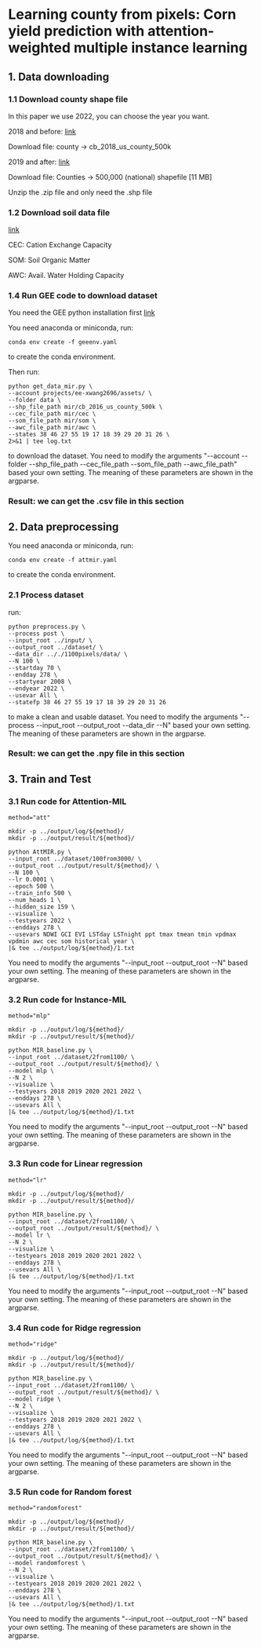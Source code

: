 # Learning county from pixels: Corn yield prediction with attention-weighted multiple instance learning

## 1. Data downloading

### 1.1 Download county shape file

In this paper we use 2022, you can choose the year you want.

2018 and before: [link](https://www.census.gov/geographies/mapping-files/time-series/geo/carto-boundary-file.2018.html#list-tab-1556094155)

Download file: county -> cb_2018_us_county_500k 


2019 and after: [link](https://www.census.gov/geographies/mapping-files/time-series/geo/cartographic-boundary.html)

Download file: Counties -> 500,000 (national) shapefile [11 MB]

Unzip the .zip file and only need the .shp file

### 1.2 Download soil data file

[link](https://casoilresource.lawr.ucdavis.edu/soil-properties/download.php)

CEC: Cation Exchange Capacity

SOM: Soil Organic Matter

AWC: Avail. Water Holding Capacity

### 1.4 Run GEE code to download dataset

You need the GEE python installation first [link](https://developers.google.com/earth-engine/guides/python_install)

You need anaconda or miniconda, run:

```
conda env create -f geeenv.yaml
```
to create the conda environment.

Then run:

```
python get_data_mir.py \
--account projects/ee-xwang2696/assets/ \
--folder data \
--shp_file_path mir/cb_2016_us_county_500k \
--cec_file_path mir/cec \
--som_file_path mir/som \
--awc_file_path mir/awc \
--states 38 46 27 55 19 17 18 39 29 20 31 26 \
2>&1 | tee log.txt
```
to download the dataset. You need to modify the arguments "--account --folder --shp_file_path --cec_file_path --som_file_path --awc_file_path" based your own setting. The meaning of these parameters are shown in the argparse.

### Result: we can get the .csv file in this section

## 2. Data preprocessing

You need anaconda or miniconda, run:

```
conda env create -f attmir.yaml
```
to create the conda environment.

### 2.1 Process dataset

run:
```
python preprocess.py \
--process post \
--input_root ../input/ \
--output_root ../dataset/ \
--data_dir .././1100pixels/data/ \
--N 100 \
--startday 70 \
--endday 278 \
--startyear 2008 \
--endyear 2022 \
--usevar All \
--statefp 38 46 27 55 19 17 18 39 29 20 31 26 
```
to make a clean and usable dataset. You need to modify the arguments "--process --input_root --output_root --data_dir --N" based your own setting. The meaning of these parameters are shown in the argparse.

### Result: we can get the .npy file in this section

## 3. Train and Test

### 3.1 Run code for Attention-MIL

```
method="att"

mkdir -p ../output/log/${method}/
mkdir -p ../output/result/${method}/

python AttMIR.py \
--input_root ../dataset/100from3000/ \
--output_root ../output/result/${method}/ \
--N 100 \
--lr 0.0001 \
--epoch 500 \
--train_info 500 \
--num_heads 1 \
--hidden_size 159 \
--visualize \
--testyears 2022 \
--enddays 278 \
--usevars NDWI GCI EVI LSTday LSTnight ppt tmax tmean tmin vpdmax vpdmin awc cec som historical year \
|& tee ../output/log/${method}/1.txt
```
You need to modify the arguments "--input_root --output_root --N" based your own setting. The meaning of these parameters are shown in the argparse.

### 3.2 Run code for Instance-MIL
```
method="mlp"

mkdir -p ../output/log/${method}/
mkdir -p ../output/result/${method}/

python MIR_baseline.py \
--input_root ../dataset/2from1100/ \
--output_root ../output/result/${method}/ \
--model mlp \
--N 2 \
--visualize \
--testyears 2018 2019 2020 2021 2022 \
--enddays 278 \
--usevars All \
|& tee ../output/log/${method}/1.txt
```
You need to modify the arguments "--input_root --output_root --N" based your own setting. The meaning of these parameters are shown in the argparse.

### 3.3 Run code for Linear regression

```
method="lr"

mkdir -p ../output/log/${method}/
mkdir -p ../output/result/${method}/

python MIR_baseline.py \
--input_root ../dataset/2from1100/ \
--output_root ../output/result/${method}/ \
--model lr \
--N 2 \
--visualize \
--testyears 2018 2019 2020 2021 2022 \
--enddays 278 \
--usevars All \
|& tee ../output/log/${method}/1.txt
```
You need to modify the arguments "--input_root --output_root --N" based your own setting. The meaning of these parameters are shown in the argparse.

### 3.4 Run code for Ridge regression

```
method="ridge"

mkdir -p ../output/log/${method}/
mkdir -p ../output/result/${method}/

python MIR_baseline.py \
--input_root ../dataset/2from1100/ \
--output_root ../output/result/${method}/ \
--model ridge \
--N 2 \
--visualize \
--testyears 2018 2019 2020 2021 2022 \
--enddays 278 \
--usevars All \
|& tee ../output/log/${method}/1.txt
```
You need to modify the arguments "--input_root --output_root --N" based your own setting. The meaning of these parameters are shown in the argparse.

### 3.5 Run code for Random forest

```
method="randomforest"

mkdir -p ../output/log/${method}/
mkdir -p ../output/result/${method}/

python MIR_baseline.py \
--input_root ../dataset/2from1100/ \
--output_root ../output/result/${method}/ \
--model randomforest \
--N 2 \
--visualize \
--testyears 2018 2019 2020 2021 2022 \
--enddays 278 \
--usevars All \
|& tee ../output/log/${method}/1.txt
```
You need to modify the arguments "--input_root --output_root --N" based your own setting. The meaning of these parameters are shown in the argparse.






